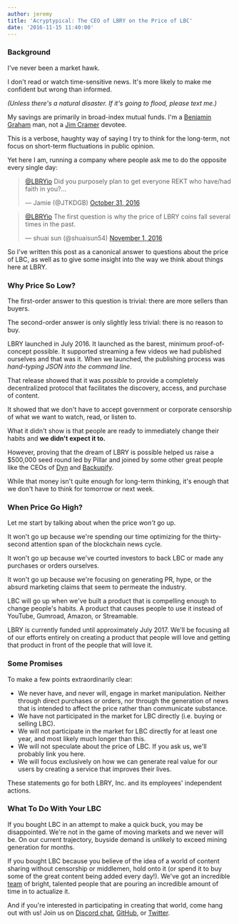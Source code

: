```yaml
---
author: jeremy
title: 'Acryptypical: The CEO of LBRY on the Price of LBC'
date: '2016-11-15 11:40:00'
---
```


### Background
I've never been a market hawk.

I don't read or watch time-sensitive news. It's more likely to make me confident but wrong than informed.

*(Unless there's a natural disaster. If it's going to flood, please text me.)*

My savings are primarily in broad-index mutual funds. I'm a [Benjamin Graham](https://en.wikipedia.org/wiki/The_Intelligent_Investor) man, not a [Jim Cramer](https://www.youtube.com/watch?v=NkytKDzCEeU&t=52s) devotee.

This is a verbose, haughty way of saying I try to think for the long-term, not focus on short-term fluctuations in public opinion.

Yet here I am, running a company where people ask me to do the opposite every single day:

<div class="spacer1">
<blockquote class="twitter-tweet" data-lang="en" data-conversation="none"><p lang="en" dir="ltr"><a href="https://twitter.com/LBRYio">@LBRYio</a> Did you purposely plan to get everyone REKT who have/had faith in you?...</p>&mdash; Jamie (@JTKDGB) <a href="https://twitter.com/JTKDGB/status/793092411467726852">October 31, 2016</a></blockquote>
<blockquote class="twitter-tweet" data-lang="en" data-conversation="none"><p lang="en" dir="ltr"><a href="https://twitter.com/LBRYio">@LBRYio</a> The first question is why the price of LBRY coins fall several times in the past.</p>&mdash; shuai sun (@shuaisun54) <a href="https://twitter.com/shuaisun54/status/793385272817750016">November 1, 2016</a></blockquote>
</div>

So I've written this post as a canonical answer to questions about the price of LBC, as well as to give some insight into the way we think about things here at LBRY.

### Why Price So Low?
The first-order answer to this question is trivial: there are more sellers than buyers.

The second-order answer is only slightly less trivial: there is no reason to buy.

LBRY launched in July 2016. It launched as the barest, minimum proof-of-concept possible. It supported streaming a few videos we had published ourselves and that was it. When we launched, the publishing process was *hand-typing JSON into the command line*.

That release showed that it was *possible* to provide a completely decentralized protocol that facilitates the discovery, access, and purchase of content.

It showed that we don't have to accept government or corporate censorship of what we want to watch, read, or listen to.

What it didn't show is that people are ready to immediately change their habits and **we didn't expect it to.**

However, proving that the dream of LBRY is possible helped us raise a $500,000 seed round led by Pillar and joined by some other great people like the CEOs of [Dyn](https://dyn.com) and [Backupify](https://en.wikipedia.org/wiki/Backupify).

While that money isn't quite enough for long-term thinking, it's enough that we don't have to think for tomorrow or next week.

### When Price Go High?

Let me start by talking about when the price *won't* go up.

It won't go up because we're spending our time optimizing for the thirty-second attention span of the blockchain news cycle.

It won't go up because we've courted investors to back LBC or made any purchases or orders ourselves.

It won't go up because we're focusing on generating PR, hype, or the absurd marketing claims that seem to permeate the industry.

LBC will go up when we've built a product that is compelling enough to change people's habits. A product that causes people to use it instead of YouTube, Gumroad, Amazon, or Streamable.

LBRY is currently funded until approximately July 2017. We'll be focusing all of our efforts entirely on creating a product that people will love and getting that product in front of the people that will love it.

### Some Promises

To make a few points extraordinarily clear:

- We never have, and never will, engage in market manipulation. Neither through direct purchases or orders, nor through the generation of news that is intended to affect the price rather than communicate substance.
- We have not participated in the market for LBC directly (i.e. buying or selling LBC).
- We will not participate in the market for LBC directly for at least one year, and most likely much longer than this.
- We will not speculate about the price of LBC. If you ask us, we'll probably link you here.
- We will focus exclusively on how we can generate real value for our users by creating a service that improves their lives.

These statements go for both LBRY, Inc. and its employees' independent actions.

### What To Do With Your LBC

If you bought LBC in an attempt to make a quick buck, you may be disappointed. We're not in the game of moving markets and we never will be. On our current trajectory, buyside demand is unlikely to exceed mining generation for months.

If you bought LBC because you believe of the idea of a world of content sharing without censorship or middlemen, hold onto it (or spend it to buy some of the great content being added every day!). We've got an incredible [team](https://lbry.io/team) of bright, talented people that are pouring an incredible amount of time in to actualize it.

And if you're interested in participating in creating that world, come hang out with us! Join us on [Discord chat](https://chat.lbry.io), [GitHub](https://github.com/lbryio), or [Twitter](https://twitter.com/lbryio).
